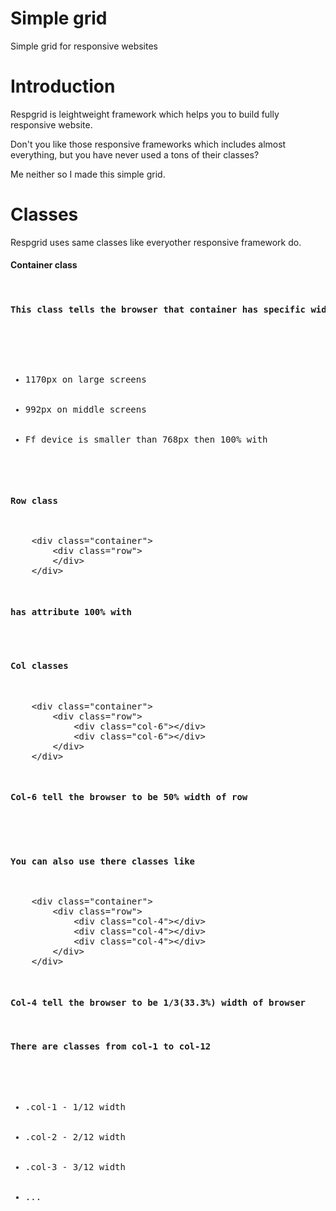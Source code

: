 Simple grid
=========

Simple grid for responsive websites

<h1>Introduction</h1>
<p>Respgrid is leightweight framework which helps you to build fully responsive website.</p>
<p>Don't you like those responsive frameworks which includes almost everything, but you have never used a tons of their classes?</p>
<p>Me neither so I made this simple grid.</p>

<h1>Classes</h1>
<p>Respgrid uses same classes like everyother responsive framework do.</p>

<h4>Container class</h4>
<pre><div class="container"><div&gt;</pre> 
<h4>This class tells the browser that container has specific width</h4>

<ul>
	<li>1170px on large screens</li>
	<li>992px on middle screens</li>
	<li>Ff device is smaller than 768px then 100% with</li>
</ul>

<h4>Row class</h4>
<pre>
	&lt;div class="container">
		&lt;div class="row">
		&lt;/div&gt;
	&lt;/div&gt;
</pre>
<h4>has attribute 100% with</h4>

<h4>Col classes</h4>
<pre>
	&lt;div class="container">
		&lt;div class="row">
			&lt;div class="col-6">&lt;/div&gt;
			&lt;div class="col-6">&lt;/div&gt;
		&lt;/div&gt;
	&lt;/div&gt;
</pre>
<h4>Col-6 tell the browser to be 50% width of row</h4>
<br>
<h4>You can also use there classes like</h4>
<pre>
	&lt;div class="container">
		&lt;div class="row">
			&lt;div class="col-4">&lt;/div&gt;
			&lt;div class="col-4">&lt;/div&gt;
			&lt;div class="col-4">&lt;/div&gt;
		&lt;/div&gt;
	&lt;/div&gt;
</pre>
<h4>Col-4 tell the browser to be 1/3(33.3%) width of browser</h4>
<h4>There are classes from col-1 to col-12</h4>
<ul>
	<li>.col-1 - 1/12 width</li>
	<li>.col-2 - 2/12 width</li>
	<li>.col-3 - 3/12 width</li>
	<li>...</li>
</ul>









